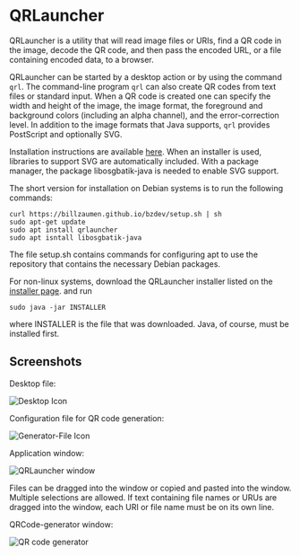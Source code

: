 # QRLauncher

QRLauncher is a utility that will read image files or URIs, find a QR
code in the image, decode the QR code, and then pass the encoded URL,
or a file containing encoded data, to a browser.

QRLauncher can be started by a desktop action or by using the command
`qrl`.  The command-line program `qrl` can also create QR codes from
text files or standard input.  When a QR code is created one can specify
the width and height of the image, the image format, the foreground and
background colors (including an alpha channel), and the error-correction
level. In addition to the image formats that Java supports, `qrl` provides
PostScript and optionally SVG.

Installation instructions are available
[here](https://billzaumen.github.io/bzdev/).
When an installer is used, libraries to support SVG are automatically
included.  With a package manager, the package libosgbatik-java is needed
to enable SVG support.

The short version for installation on Debian systems is to run the
following commands:

```
curl https://billzaumen.github.io/bzdev/setup.sh | sh
sudo apt-get update
sudo apt install qrlauncher
sudo apt isntall libosgbatik-java
```

The file setup.sh contains commands for configuring apt to use the
repository that contains the necessary Debian packages.

For non-linux systems, download the QRLauncher installer listed on
the [installer page](https://billzaumen.github.io/bzdev/installers.html).
and run

```
sudo java -jar INSTALLER
```

where INSTALLER is the file that was downloaded.  Java, of course, must
be installed first.

## Screenshots

Desktop file:

![Desktop Icon](https://billzaumen.github.io/QRLauncher/desktop.png)

Configuration file for QR code generation:

![Generator-File Icon](https://billzaumen.github.io/QRLauncher/bzdev-qrl.png)

Application window:

![QRLauncher window](https://billzaumen.github.io/QRLauncher/screenshot.png)

Files can be dragged into the window or copied and pasted into the
window. Multiple selections are allowed.  If text containing file names
or URUs are dragged into the window, each URI or file name must be on its
own line.

QRCode-generator window:

![QR code generator](https://billzaumen.github.io/QRLauncher/screenshot2.png)
